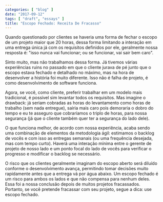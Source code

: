 ```yaml
---
categories: [ "blog" ]
date: "2017-09-12"
tags: [ "draft", "essays" ]
title: "Escopo Fechado: Receita De Fracasso"
---
```

Quando questionado por clientes se haveria uma forma de fechar o escopo
de um projeto maior que 20 horas, dessa forma limitando a interação em
uma entrega única já com os requisitos definidos por ele, geralmente
nossa resposta é: "isso nunca vai funcionar; ou se funcionar, vai sair
bem caro".

Sinto muito, mas não trabalhamos dessa forma. Já tivemos várias
experiências ruins no passado em que o cliente jurava de pé junto que o
escopo estava fechado e detalhado no máximo, mas na hora de desenvolver
a história foi muito diferente. Isso não é falha de projeto, é como
desenvolvimento de software funciona.

Agora, se você, como cliente, preferir trabalhar em um modelo mais
tradicional, é possível sim levantar todos os requisitos. Mas imagine
o drawback: já seriam cobradas as horas do levantamento como horas de
trabalho (sem nada entregue), sairia mais caro pois demoraria o dobro do
tempo e eu te asseguro que cobraríamos o triplo de horas, para nossa
segurança (já que o cliente também quer ter a segurança do lado
dele).

O que funciona melhor, de acordo com nossa experiência, acaba sendo
uma combinação de elementos da metodologia ágil: estimamos o backlog
de vocês e com isso as entregas semanais (ou uma frequência desejada,
mas com tempo curto). Haverá uma interação mínima entre o gerente de
projeto de nosso lado e um ponto focal do lado de vocês para verificar
o progresso e modificar o backlog se necessário.

O risco que os clientes geralmente imaginam do escopo aberto será
diluído conforme o desenvolvimento avança, permitindo tomar decisões
muito rapidamente antes que a entrega vá por água abaixo. Um escopo
fechado é um risco para ambos os lados e que não compensa para
nenhum deles. Essa foi a nossa conclusão depois de muitos projetos
fracassados. Portanto, se você pretende fracassar com seu projeto,
segue a dica: use escopo fechado.
